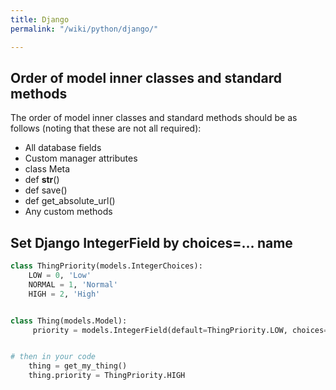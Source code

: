 ```yaml
---
title: Django
permalink: "/wiki/python/django/"

---
```


## Order of model inner classes and standard methods

The order of model inner classes and standard methods should be as follows (noting that these are not all required):

- All database fields
- Custom manager attributes
- class Meta
- def __str__()
- def save()
- def get_absolute_url()
- Any custom methods

## Set Django IntegerField by choices=… name
```python
class ThingPriority(models.IntegerChoices):
    LOW = 0, 'Low'
    NORMAL = 1, 'Normal'
    HIGH = 2, 'High'


class Thing(models.Model):
     priority = models.IntegerField(default=ThingPriority.LOW, choices=ThingPriority.choices)


# then in your code
    thing = get_my_thing()
    thing.priority = ThingPriority.HIGH
```
